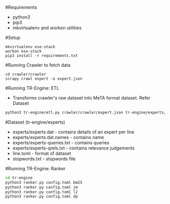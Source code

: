 #Requirements

* python3
* pip3
* mkvirtualenv and workon utilities

#Setup

```
mkvirtualenv ese-stack
workon ese-stack
pip3 install -r requirements.txt
```

#Running Crawler to fetch data
```
cd crawler/crawler
scrapy crawl expert -o expert.json
```

#Running TR-Engine: ETL
* Transforms crawler's raw dataset into MeTA format dataset. Refer Dataset
```bash
python3 tr-engine/etl.py crawler/crawler/expert.json tr-engine/experts/expert-queries.csv
```

#Dataset (tr-engine/experts)

* experts/experts.dat - contains details of an expert per line
* experts/experts.dat.names - contains name
* experts/experts-queries.txt - contains queries 
* experts/experts-qrels.txt - contains relevance judgements 
* line.toml - format of dataset
* stopwords.txt - stopwords file

#Running TR-Engine: Ranker 
```bash
cd tr-engine
python3 ranker.py config.toml bm25
python3 ranker.py config.toml jm 
python3 ranker.py config.toml l2
python3 ranker.py config.toml dp 
```

